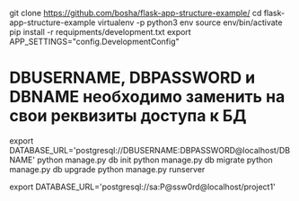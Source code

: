 git clone https://github.com/bosha/flask-app-structure-example/
cd flask-app-structure-example
virtualenv -p python3 env
source env/bin/activate
pip install -r requipments/development.txt
export APP_SETTINGS="config.DevelopmentConfig"
# DBUSERNAME, DBPASSWORD и DBNAME необходимо заменить на свои реквизиты доступа к БД
export DATABASE_URL='postgresql://DBUSERNAME:DBPASSWORD@localhost/DBNAME'
python manage.py db init
python manage.py db migrate
python manage.py db upgrade
python manage.py runserver


export DATABASE_URL='postgresql://sa:P@ssw0rd@localhost/project1'
